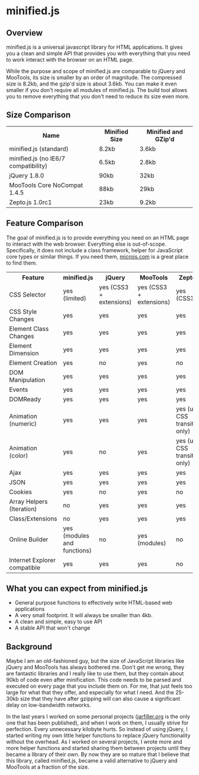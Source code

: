 minified.js
============

Overview
----------
minified.js is a universal javascript library for HTML applications. It gives you a clean and simple API that provides you 
with everything that you need to work interact with the browser on an HTML page. 

While the purpose and scope of minified.js are comparable to jQuery and MooTools, its size is 
smaller by an order of magnitude. The compressed size is 8.2kb, and the gzip'd size is about 3.6kb. 
You can make it even smaller if you don't require all modules of minified.js. The build tool allows you to remove 
everything that you don't need to reduce its size even more. 

Size Comparison
-----------------
<table>
<tr><th>Name</th><th>Minified Size</th><th>Minified and GZip'd</th></tr>
<tr><td>minified.js (standard)</td><td>8.2kb</td><td>3.6kb</td></tr>
<tr><td>minified.js (no IE6/7 compatibility)</td><td>6.5kb</td><td>2.8kb</td></tr>
<tr><td>jQuery 1.8.0</td><td>90kb</td><td>32kb</td></tr>
<tr><td>MooTools Core NoCompat 1.4.5</td><td>88kb</td><td>29kb</td></tr>
<tr><td>Zepto.js 1.0rc1</td><td>23kb</td><td>9.2kb</td></tr>
</table>

Feature Comparison
--------------------
The goal of minified.js is to provide everything you need on an HTML page to interact with the web browser. Everything else is out-of-scope. 
Specifically, it does not include a class framework, helper for JavaScript core types or similar things. 
If you need them, <a href="http://microjs.com">microjs.com</a> is a great place to find them.
<table>
<tr><th>Feature</th><th>minified.js</th><th>jQuery</th><th>MooTools</th><th>Zepto.js</th></tr>
<tr><td>CSS Selector</td><td>yes (limited)</td><td>yes (CSS3 + extensions)</td><td>yes (CSS3 + extensions)</td><td>yes (CSS3)</td></tr>
<tr><td>CSS Style Changes</td><td>yes</td> <td>yes</td> <td>yes</td> <td>yes</td></tr>
<tr><td>Element Class Changes</td><td>yes</td> <td>yes</td> <td>yes</td> <td>yes</td></tr>
<tr><td>Element Dimension</td><td>yes</td> <td>yes</td> <td>yes</td> <td>yes</td></tr>
<tr><td>Element Creation</td><td>yes</td> <td>no</td> <td>yes</td> <td>no</td></tr>
<tr><td>DOM Manipulation</td><td>yes</td> <td>yes</td> <td>yes</td> <td>yes</td></tr>
<tr><td>Events</td><td>yes</td> <td>yes</td> <td>yes</td> <td>yes</td></tr>
<tr><td>DOMReady</td><td>yes</td><td>yes</td><td>yes</td> <td>yes</td></tr>
<tr><td>Animation (numeric)</td><td>yes</td> <td>yes</td> <td>yes</td> <td>yes (using CSS transitions only)</td></tr>
<tr><td>Animation (color)</td><td>yes</td> <td>no</td> <td>yes</td> <td>yes (using CSS transitions only)</td></tr>
<tr><td>Ajax</td><td>yes</td> <td>yes</td> <td>yes</td> <td>yes</td></tr>
<tr><td>JSON</td><td>yes</td> <td>yes</td> <td>yes</td> <td>yes</td></tr>
<tr><td>Cookies</td><td>yes</td> <td>no</td> <td>yes</td> <td>no</td></tr>
<tr><td>Array Helpers (Iteration)</td> <td>no</td> <td>yes</td> <td>yes</td> <td>yes</td></tr>
<tr><td>Class/Extensions</td> <td>no</td> <td>yes</td> <td>yes</td> <td>yes</td></tr>
<tr><td>Online Builder</td> <td>yes (modules and functions)</td> <td>no</td> <td>yes (modules)</td> <td>no</td></tr>
<tr><td>Internet Explorer compatible</td> <td>yes</td> <td>yes</td> <td>yes</td> <td>no</td></tr>
</table>


What you can expect from minified.js
-------------------------------------
* General purpose functions to effectively write HTML-based web applications
* A very small footprint. It will always be smaller than 4kb.
* A clean and simple, easy to use API 
* A stable API that won't change


Background
------------
Maybe I am an old-fashioned guy, but the size of JavaScript libraries like jQuery and MooTools has always bothered me. 
Don't get me wrong, they are fantastic libraries and I really like to use them, but they contain about 90kb of code even after minification. 
This code needs to be parsed and executed on every page that you include them on.  For me, that just feels too large for what that they offer, 
and especially for what I need. And the 25-30kb size that they have after gzipping will can also cause a significant delay on low-bandwidth networks.

In the last years I worked on some personal projects (<a href="http://jarfiller.org">jarfiller.org</a> is the only one that has been published), 
and when I work on them, I usually strive for perfection. Every unnecessary kilobyte hurts.  So instead of using jQuery, I started writing my own 
little helper functions to replace jQuery functionality without the overhead. As I worked on several projects, I wrote more and more helper 
functions and started sharing them between projects until they became a library of their own.  By now they are so mature that I believe that this 
library, called minified.js, became a valid alternative to jQuery and MooTools at a fraction of the size.
